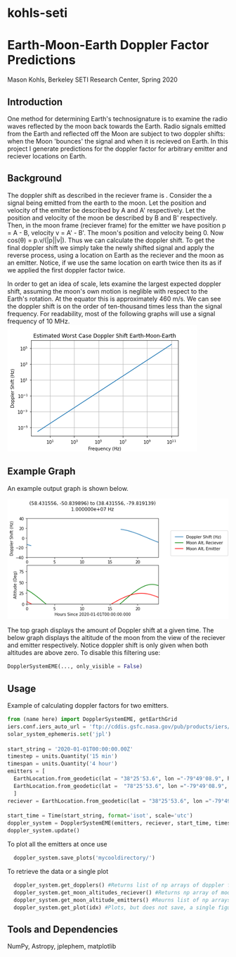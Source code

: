 # kohls-seti
# Earth-Moon-Earth Doppler Factor Predictions
Mason Kohls, Berkeley SETI Research Center, Spring 2020

## Introduction
One method for determining Earth's technosignature is to examine the radio waves reflected by the moon back towards the Earth. Radio signals emitted from the Earth and reflected off the Moon are subject to two doppler shifts: when the Moon 'bounces' the signal and when it is recieved on Earth. In this project I generate predictions for the doppler factor for arbitrary emitter and reciever locations on Earth.
## Background
The doppler shift as described in the reciever frame is . 
Consider the a signal being emitted from the earth to the moon. Let the position and velocity of the emitter be described by A and A' respectively. Let the position and velocity of the moon be described by B and B' respectively. Then, in the moon frame (reciever frame) for the emitter we have position p = A - B,  velocity v = A' - B'. The moon's position and velocity being 0. Now cos(θ) = p.v/(|p||v|). Thus we can calculate the doppler shift. 
To get the final doppler shift we simply take the newly shifted signal and apply the reverse process, using a location on Earth as the reciever and the moon as an emitter. Notice, if we use the same location on earth twice then its as if we applied the first doppler factor twice. 

In order to get an idea of scale, lets examine the largest expected doppler shift, assuming the moon's own motion is neglible with respect to the Earth's rotation. At the equator this is approximately 460 m/s. We can see the doppler shift is on the order of ten-thousand times less than the signal frequency. For readability, most of the following graphs will use a signal frequency of 10 MHz. 
![](./images/worst_case_estimate.png)

## Example Graph
An example output graph is shown below.

![](images/ex_1.png)

The top graph displays the amount of Doppler shift at a given time. The below graph displays the altitude of the moon from the view of the reciever and emitter respectively. Notice doppler shift is only given when both altitudes are above zero. To disable this filtering use:
```python
DopplerSystemEME(..., only_visible = False)
```


## Usage
Example of calculating doppler factors for two emitters.
``` python
from (name here) import DopplerSystemEME, getEarthGrid
iers.conf.iers_auto_url = 'ftp://cddis.gsfc.nasa.gov/pub/products/iers/finals2000A.all'
solar_system_ephemeris.set('jpl') 

start_string = '2020-01-01T00:00:00.00Z'
timestep = units.Quantity('15 min')
timespan = units.Quantity('4 hour')
emitters = [
  EarthLocation.from_geodetic(lat = "38°25'53.6", lon ="-79°49'08.9", height=0),
  EarthLocation.from_geodetic(lat =  "78°25'53.6", lon ="-79°49'08.9", height=0)
  ]
reciever = EarthLocation.from_geodetic(lat = "38°25'53.6", lon ="-79°49'08.9", height=0)

start_time = Time(start_string, format='isot', scale='utc')
doppler_system = DopplerSystemEME(emitters, reciever, start_time, timestep, timespan, only_visible = True)
doppler_system.update()
```
To plot all the emitters at once use 
```python
  doppler_system.save_plots('mycooldirectory/')
```

To retrieve the data or a single plot 
```python
  doppler_system.get_dopplers() #Returns list of np arrays of doppler factors
  doppler_system.get_moon_altitudes_reciever() #Returns np array of moon altitude
  doppler_system.get_moon_altitude_emitters() #Reurns list of np arrays of moon altitude
  doppler_system.get_plot(idx) #Plots, but does not save, a single figure. 
```

## Tools and Dependencies
NumPy, Astropy, jplephem, matplotlib
